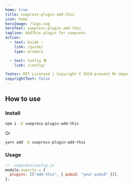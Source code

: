 ```yaml
---
home: true
title: vuepress-plugin-add-this
icon: home
heroImage: /logo.svg
heroText: vuepress-plugin-add-this
tagline: AddThis plugin for vuepress
action:
  - text: Guide 💡
    link: /guide/
    type: primary

  - text: Config 🛠
    link: /config/

footer: MIT Licensed | Copyright © 2019-present Mr.Hope
copyrightText: false
---
```


## How to use

### Install

```bash
npm i -D vuepress-plugin-add-this
```

Or

```bash
yarn add -D vuepress-plugin-add-this
```

### Usage

```js
// .vuepress/config.js
module.exports = {
  plugins: [["add-this", { pubid: "your pubid" }]],
};
```
